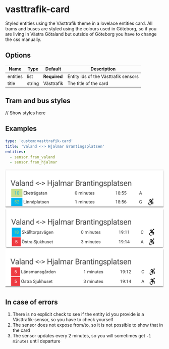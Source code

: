 vasttrafik-card
========================

Styled entities using the Västtrafik theme in a lovelace entities card. All trams and buses are styled using the colours used in Göteborg, so if you are living in Västra Götaland but outside of Göteborg you have to change the css manually.

## Options

| Name | Type | Default | Description
| ---- | ---- | ------- | -----------
| entities | list | **Required** | Entity ids of the Västtrafik sensors
| title | string | Västtrafik | The title of the card

## Tram and bus styles
 // Show styles here
 
## Examples
```yaml
type: 'custom:vasttrafik-card'
title: 'Valand <-> Hjalmar Brantingsplatsen'
entities:
  - sensor.fran_valand
  - sensor.fran_hjalmar
```

![Example 1](https://raw.githubusercontent.com/Miicroo/homeassistant-custom-components/master/lovelace-vasttrafik-card/resources/1.png)
![Example 2](https://raw.githubusercontent.com/Miicroo/homeassistant-custom-components/master/lovelace-vasttrafik-card/resources/2.png)
![Example 3](https://raw.githubusercontent.com/Miicroo/homeassistant-custom-components/master/lovelace-vasttrafik-card/resources/3.png)

## In case of errors
1. There is no explicit check to see if the entity id you provide is a Västtrafik-sensor, so you have to check yourself
2. The sensor does not expose from/to, so it is not possible to show that in the card
3. The sensor updates every 2 minutes, so you will sometimes get `-1 minutes` until departure
